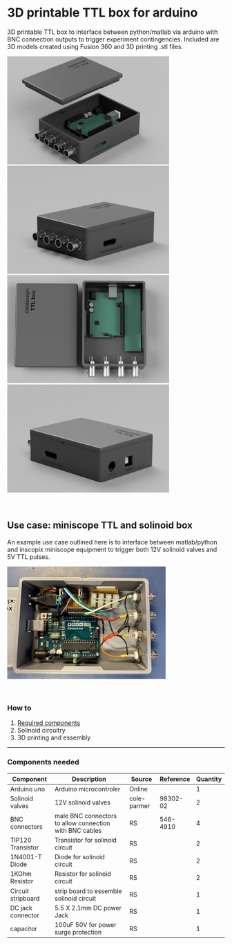# 3D printable TTL box for arduino

3D printable TTL box to interface between python/matlab via arduino with BNC connection outputs to trigger experiment contingencies. Included are 3D models created using Fusion 360 and 3D printing .stl files. 

<img src="img/renders/TTL_box_render1.png" width="375" height="250"> <img src="img/renders/TTL_box_render2.png" width="375" height="250"> <img src="img/renders/TTL_box_render3.png" width="375" height="250"> <img src="img/renders/TTL_box_render4.png" width="375" height="250">

&nbsp;

## Use case: miniscope TTL and solinoid box 
An example use case outlined here is to interface between matlab/python and inscopix miniscope equipment to trigger both 12V solinoid valves and 5V TTL pulses.

<img src="img/miniscope_ttl_box.jpg" width="367" height="260" title="miniscope TTL box with 4 TTL input/ouput and 12V power input and solinoid circuitry.">
 
&nbsp;

### How to
1. [Required components](#components-needed)
2. Solinoid circuitry
3. 3D printing and essembly

--- 

### Components needed

| Component             | Description                              | Source		              	|Reference            | Quantity  |
|-----------------------|------------------------------------------|----------------------------------|---------------------|-----------|
| Arduino uno		| Arduino microcontroler               	 | Online	                      	| 			    | 1         |
| Solinoid valves        | 12V solinoid valves			       | cole-parmer			      | 98302-02		   	    | 2	    | 
| BNC connectors	      | male BNC connectors to allow connection with BNC cables  | RS 			| 			546-4910    | 4         |
| TIP120 Transistor	      | Transistor for solinoid circuit  | RS 			| 			    | 2         |
| 1N4001-T Diode	      | Diode for solinoid circuit  | RS 			| 			    | 2         |
| 1KOhm Resistor	      | Resistor for solinoid circuit  | RS 			| 			    | 2         |
| Circuit stripboard   | strip board to essemble solinoid circuit | RS   |   | 1  |
| DC jack connector   | 5.5 X 2.1mm DC power Jack | RS   |   | 1  |
| capacitor   | 100uF 50V for power surge protection | RS   |   | 1  |






